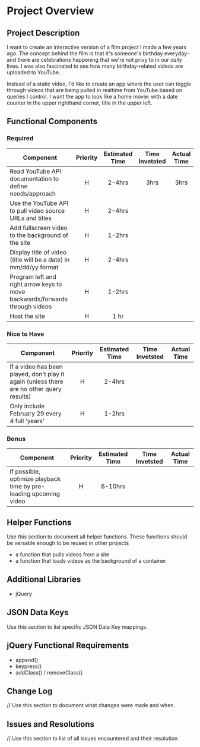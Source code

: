 # Project Overview

## Project Description
I want to create an interactive version of a film project I made a few years ago. The concept behind the film is that it's someone's birthday everyday– and there are celebrations happening that we're not privy to in our daily lives. I was also fascinated to see how many birthday-related videos are uploaded to YouTube.

Instead of a static video, I'd like to create an app where the user can toggle through videos that are being pulled in realtime from YouTube based on queries I control. I want the app to look like a home movie: with a date counter in the upper righthand corner, title in the upper left.


## Functional Components

### Required
| Component | Priority | Estimated Time | Time Invetsted | Actual Time |
| --- | :---: |  :---: | :---: | :---: |
| Read YouTube API documentation to define needs/approach | H | 2-4hrs | 3hrs | 3hrs |
| Use the YouTube API to pull video source URLs and titles | H | 2-4hrs | |  |
| Add fullscreen video to the background of the site | H | 1-2hrs | |  |
| Display title of video (title will be a date) in mm/dd/yy format | H | 2-4hrs | |  |
| Program left and right arrow keys to move backwards/forwards through videos | H | 1-2hrs | |  |
| Host the site | H | 1 hr | |  |


### Nice to Have
| Component | Priority | Estimated Time | Time Invetsted | Actual Time |
| --- | :---: |  :---: | :---: | :---: |
| If a video has been played, don't play it again (unless there are no other query results) | H | 2-4hrs |  |  |
| Only include February 29 every 4 full 'years' | H | 1-2hrs | |  |


### Bonus
| Component | Priority | Estimated Time | Time Invetsted | Actual Time |
| --- | :---: |  :---: | :---: | :---: |
| If possible, optimize playback time by pre-loading upcoming video | H | 6-10hrs |  |  |


## Helper Functions
Use this section to document all helper functions. These functions should be versatile enough to be reused in other projects
* a function that pulls videos from a site
* a function that loads videos as the background of a container

## Additional Libraries
* jQuery

## JSON Data Keys
 Use this section to list specific JSON Data Key mappings.  

## jQuery Functional Requirements
* append()
* keypress()
* addClass() / removeClass()

## Change Log
// Use this section to document what changes were made and when.

## Issues and Resolutions
// Use this section to list of all issues encountered and their resolution

<!-- #### SAMPLE.....
**ERROR**: app.js:34 Uncaught SyntaxError: Unexpected identifier                                
**RESOLUTION**: Missing comma after first object in sources {} object -->
